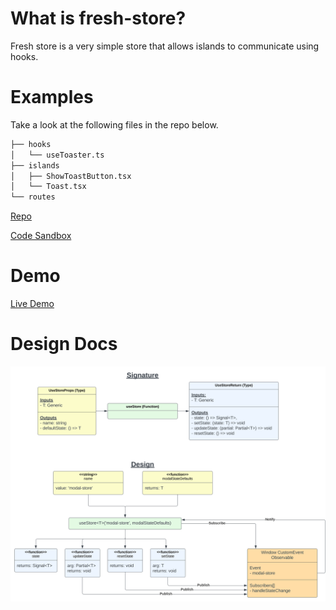 # What is fresh-store?

Fresh store is a very simple store that allows islands to communicate using
hooks.

# Examples

Take a look at the following files in the repo below.

```sh
├── hooks
│   └── useToaster.ts
├── islands
│   ├── ShowToastButton.tsx
│   └── Toast.tsx
└── routes
```

[Repo](https://github.com/woody34/fluxy-fresh)

[Code Sandbox](https://codesandbox.io/p/github/woody34/fluxy-fresh/main?import=true&layout=%257B%2522sidebarPanel%2522%253A%2522GIT%2522%252C%2522rootPanelGroup%2522%253A%257B%2522direction%2522%253A%2522horizontal%2522%252C%2522contentType%2522%253A%2522UNKNOWN%2522%252C%2522type%2522%253A%2522PANEL_GROUP%2522%252C%2522id%2522%253A%2522ROOT_LAYOUT%2522%252C%2522panels%2522%253A%255B%257B%2522type%2522%253A%2522PANEL_GROUP%2522%252C%2522contentType%2522%253A%2522UNKNOWN%2522%252C%2522direction%2522%253A%2522vertical%2522%252C%2522id%2522%253A%2522clp9bek5n00073b6isci6hrun%2522%252C%2522sizes%2522%253A%255B70%252C30%255D%252C%2522panels%2522%253A%255B%257B%2522type%2522%253A%2522PANEL_GROUP%2522%252C%2522contentType%2522%253A%2522EDITOR%2522%252C%2522direction%2522%253A%2522horizontal%2522%252C%2522id%2522%253A%2522EDITOR%2522%252C%2522panels%2522%253A%255B%257B%2522type%2522%253A%2522PANEL%2522%252C%2522contentType%2522%253A%2522EDITOR%2522%252C%2522id%2522%253A%2522clp9bek5n00033b6iod4uzhc3%2522%257D%255D%257D%252C%257B%2522type%2522%253A%2522PANEL_GROUP%2522%252C%2522contentType%2522%253A%2522SHELLS%2522%252C%2522direction%2522%253A%2522horizontal%2522%252C%2522id%2522%253A%2522SHELLS%2522%252C%2522panels%2522%253A%255B%257B%2522type%2522%253A%2522PANEL%2522%252C%2522contentType%2522%253A%2522SHELLS%2522%252C%2522id%2522%253A%2522clp9bek5n00053b6icx0pk795%2522%257D%255D%252C%2522sizes%2522%253A%255B100%255D%257D%255D%257D%252C%257B%2522type%2522%253A%2522PANEL_GROUP%2522%252C%2522contentType%2522%253A%2522DEVTOOLS%2522%252C%2522direction%2522%253A%2522vertical%2522%252C%2522id%2522%253A%2522DEVTOOLS%2522%252C%2522panels%2522%253A%255B%257B%2522type%2522%253A%2522PANEL%2522%252C%2522contentType%2522%253A%2522DEVTOOLS%2522%252C%2522id%2522%253A%2522clp9bek5n00063b6iwy9fdqqq%2522%257D%255D%252C%2522sizes%2522%253A%255B100%255D%257D%255D%252C%2522sizes%2522%253A%255B60%252C40%255D%257D%252C%2522tabbedPanels%2522%253A%257B%2522clp9bek5n00033b6iod4uzhc3%2522%253A%257B%2522id%2522%253A%2522clp9bek5n00033b6iod4uzhc3%2522%252C%2522tabs%2522%253A%255B%255D%257D%252C%2522clp9bek5n00063b6iwy9fdqqq%2522%253A%257B%2522id%2522%253A%2522clp9bek5n00063b6iwy9fdqqq%2522%252C%2522activeTabId%2522%253A%2522clp9bu9rq02bv3b6i7oxxs12d%2522%252C%2522tabs%2522%253A%255B%257B%2522type%2522%253A%2522TASK_PORT%2522%252C%2522taskId%2522%253A%2522deno%2520task%2520start%2522%252C%2522port%2522%253A8000%252C%2522id%2522%253A%2522clp9bu9rq02bv3b6i7oxxs12d%2522%252C%2522mode%2522%253A%2522permanent%2522%252C%2522path%2522%253A%2522%252F%2522%257D%255D%257D%252C%2522clp9bek5n00053b6icx0pk795%2522%253A%257B%2522id%2522%253A%2522clp9bek5n00053b6icx0pk795%2522%252C%2522tabs%2522%253A%255B%257B%2522id%2522%253A%2522clp9bek5n00043b6ie1rakkcl%2522%252C%2522mode%2522%253A%2522permanent%2522%252C%2522type%2522%253A%2522TERMINAL%2522%252C%2522shellId%2522%253A%2522clp9bek86000wegi8ggcc7xkn%2522%257D%252C%257B%2522type%2522%253A%2522TASK_LOG%2522%252C%2522taskId%2522%253A%2522CSB_RUN_OUTSIDE_CONTAINER%253D1%2520devcontainer%2520templates%2520apply%2520--template-id%2520%255C%2522ghcr.io%252Fdevcontainers%252Ftemplates%252Ftypescript-node%255C%2522%2520--template-args%2520%27%257B%257D%27%2520--features%2520%27%255B%255D%27%2522%252C%2522id%2522%253A%2522clp9bf0ng007d3b6ibtvaurxb%2522%252C%2522mode%2522%253A%2522permanent%2522%257D%252C%257B%2522type%2522%253A%2522TASK_LOG%2522%252C%2522taskId%2522%253A%2522deno%2520task%2520start%2522%252C%2522id%2522%253A%2522clp9bh16p00ii3b6i1s3pjmaa%2522%252C%2522mode%2522%253A%2522permanent%2522%257D%255D%252C%2522activeTabId%2522%253A%2522clp9bh16p00ii3b6i1s3pjmaa%2522%257D%257D%252C%2522showDevtools%2522%253Atrue%252C%2522showShells%2522%253Atrue%252C%2522showSidebar%2522%253Atrue%252C%2522sidebarPanelSize%2522%253A15%257D)

# Demo

[Live Demo](https://fluxy-fresh.deno.dev/)

# Design Docs

<div style="text-align: center;">
  <img src="./store-design.svg"  />
</div>
